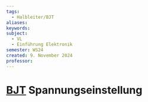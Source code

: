 ```yaml
---
tags:
  - Halbleiter/BJT
aliases: 
keywords: 
subject:
  - VL
  - Einführung Elektronik
semester: WS24
created: 9. November 2024
professor:
---
```

 

# [BJT](Bipolartransistor.md) Spannungseinstellung